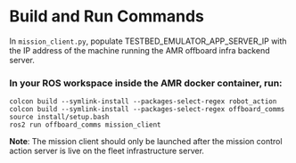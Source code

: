 # Build and Run Commands

In `mission_client.py`, populate TESTBED_EMULATOR_APP_SERVER_IP with the IP address of the machine running the AMR offboard infra backend server.

### In your ROS workspace inside the AMR docker container, run:
```
colcon build --symlink-install --packages-select-regex robot_action
colcon build --symlink-install --packages-select-regex offboard_comms
source install/setup.bash 
ros2 run offboard_comms mission_client 
```

**Note**: The mission client should only be launched after the mission control action server is live on the fleet infrastructure server.

